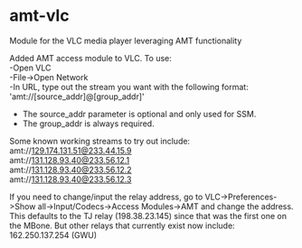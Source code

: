 # amt-vlc
Module for the VLC media player leveraging AMT functionality

Added AMT access module to VLC. To use:  
-Open VLC  
-File->Open Network  
-In URL, type out the stream you want with the following format: 'amt://[source_addr]@[group_addr]'  
* The source_addr parameter is optional and only used for SSM.  
* The group_addr is always required.  
  
Some known working streams to try out include:  
amt://129.174.131.51@233.44.15.9  
amt://131.128.93.40@233.56.12.1  
amt://131.128.93.40@233.56.12.2  
amt://131.128.93.40@233.56.12.3  

If you need to change/input the relay address, go to VLC->Preferences->Show all->Input/Codecs->Access Modules->AMT and change the address. This defaults to the TJ relay (198.38.23.145) since that was the first one on the MBone.  But other relays that currently exist now include:  
162.250.137.254 (GWU)
